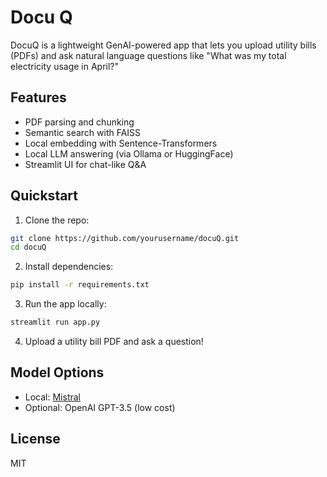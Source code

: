 # Docu Q
DocuQ is a lightweight GenAI-powered app that lets you upload utility bills (PDFs) and ask natural language questions like "What was my total electricity usage in April?"

## Features
- PDF parsing and chunking
- Semantic search with FAISS
- Local embedding with Sentence-Transformers
- Local LLM answering (via Ollama or HuggingFace)
- Streamlit UI for chat-like Q&A

## Quickstart
1. Clone the repo:
```bash
git clone https://github.com/yourusername/docuQ.git
cd docuQ
```
2. Install dependencies:
```bash
pip install -r requirements.txt
```
3. Run the app locally:
```bash
streamlit run app.py
```
4. Upload a utility bill PDF and ask a question!

## Model Options
- Local: [Mistral](https://ollama.com/library/mistral)
- Optional: OpenAI GPT-3.5 (low cost)

## License
MIT
